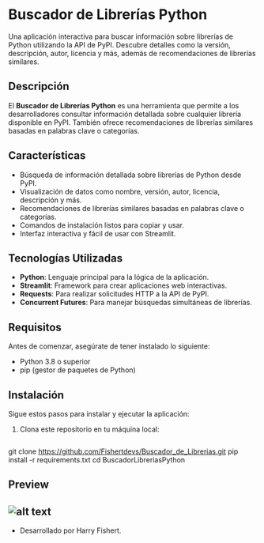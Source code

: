 # Buscador de Librerías Python

Una aplicación interactiva para buscar información sobre librerías de Python utilizando la API de PyPI. Descubre detalles como la versión, descripción, autor, licencia y más, además de recomendaciones de librerías similares.

## Descripción

El **Buscador de Librerías Python** es una herramienta que permite a los desarrolladores consultar información detallada sobre cualquier librería disponible en PyPI. También ofrece recomendaciones de librerías similares basadas en palabras clave o categorías.

## Características

- Búsqueda de información detallada sobre librerías de Python desde PyPI.
- Visualización de datos como nombre, versión, autor, licencia, descripción y más.
- Recomendaciones de librerías similares basadas en palabras clave o categorías.
- Comandos de instalación listos para copiar y usar.
- Interfaz interactiva y fácil de usar con Streamlit.

## Tecnologías Utilizadas

- **Python**: Lenguaje principal para la lógica de la aplicación.
- **Streamlit**: Framework para crear aplicaciones web interactivas.
- **Requests**: Para realizar solicitudes HTTP a la API de PyPI.
- **Concurrent Futures**: Para manejar búsquedas simultáneas de librerías.

## Requisitos

Antes de comenzar, asegúrate de tener instalado lo siguiente:

- Python 3.8 o superior
- pip (gestor de paquetes de Python)

## Instalación

Sigue estos pasos para instalar y ejecutar la aplicación:

1. Clona este repositorio en tu máquina local:
   ```bash
git clone https://github.com/Fishertdevs/Buscador_de_Librerias.git
pip install -r requirements.txt
cd BuscadorLibreriasPython
## Preview

![alt text](image.png)
---
- Desarrollado por Harry Fishert.
   
